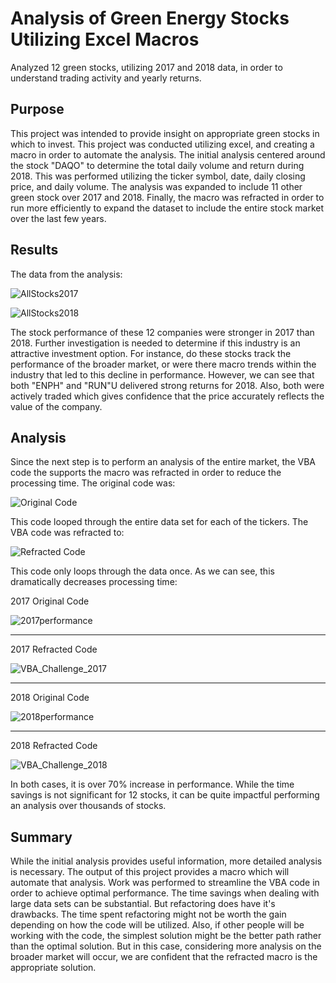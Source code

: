 # Analysis of Green Energy Stocks Utilizing Excel Macros

Analyzed 12 green stocks, utilizing 2017 and 2018 data, in order to understand trading activity and yearly returns.

## Purpose

This project was intended to provide insight on appropriate green stocks in which to invest.  This project was conducted utilizing excel, and creating a macro in order to automate the analysis.  The initial analysis centered around the stock "DAQO" to determine the total daily volume and return during 2018.  This was performed utilizing the ticker symbol, date, daily closing price, and daily volume.  The  analysis was expanded to include 11 other green stock over 2017 and 2018.  Finally, the macro was refracted in order to run more efficiently to expand the dataset to include the entire stock market over the last few years.

## Results

The data from the analysis:

![AllStocks2017](https://user-images.githubusercontent.com/85590155/123531328-de811b00-d6c0-11eb-9393-928260b34eee.PNG)

![AllStocks2018](https://user-images.githubusercontent.com/85590155/123531332-e93bb000-d6c0-11eb-9087-a313150585df.PNG)

The stock performance of these 12 companies were stronger in 2017 than 2018.  Further investigation is needed to determine if this industry is an attractive investment option.  For instance, do these stocks track the performance of the broader market, or were there macro trends within the industry that led to this decline in performance.  However, we can see that both "ENPH" and "RUN"U delivered strong returns for 2018.  Also, both were actively traded which gives confidence that the price accurately reflects the value of the company.  

## Analysis

Since the next step is to perform an analysis of the entire market, the VBA code the supports the macro was refracted in order to reduce the processing time.  The original code was:

![Original Code](https://user-images.githubusercontent.com/85590155/123531667-c3fc7100-d6c3-11eb-85a1-48f2d919cb99.PNG)

This code looped through the entire data set for each of the tickers.  The VBA code was refracted to:

![Refracted Code](https://user-images.githubusercontent.com/85590155/123531695-00c86800-d6c4-11eb-8e58-8a72b017f49a.PNG)

This code only loops through the data once.  As we can see, this dramatically decreases processing time:

2017 Original Code

![2017performance](https://user-images.githubusercontent.com/85590155/123531755-6288d200-d6c4-11eb-9d3d-4c9384af5bc1.PNG)

------

2017 Refracted Code

![VBA_Challenge_2017](https://user-images.githubusercontent.com/85590155/123531761-72081b00-d6c4-11eb-9bff-c9c145b7fecc.PNG)

-----

2018 Original Code

![2018performance](https://user-images.githubusercontent.com/85590155/123531764-7c2a1980-d6c4-11eb-8c5e-48c2ea4c9bf3.PNG)

-----

2018 Refracted Code

![VBA_Challenge_2018](https://user-images.githubusercontent.com/85590155/123531769-877d4500-d6c4-11eb-9bd6-4131a900ac25.PNG)

In both cases, it is over 70% increase in performance.  While the time savings is not significant for 12 stocks, it can be quite impactful performing an analysis over thousands of stocks.

## Summary

While the initial analysis provides useful information, more detailed analysis is necessary.  The output of this project provides a macro which will automate that analysis.  Work was performed to streamline the VBA code in order to achieve optimal performance.  The time savings when dealing with large data sets can be substantial.  But refactoring does have it's drawbacks.  The time spent refactoring might not be worth the gain depending on how the code will be utilized.  Also, if other people will be working with the code, the simplest solution might be the better path rather than the optimal solution.  But in this case, considering more analysis on the broader market will occur, we are confident that the refracted macro is the appropriate solution.
